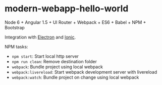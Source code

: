 # modern-webapp-hello-world
Node 6 + Angular 1.5 + UI Router + Webpack + ES6 + Babel + NPM + Bootstrap

Integration with [Electron](https://github.com/yurykozhenov/modern-webapp-hello-world/tree/electron) and [Ionic](https://github.com/yurykozhenov/modern-webapp-hello-world/tree/ionic).

NPM tasks:
- `npm start`: Start local http server
- `npm run clean`: Remove destination folder
- `webpack`: Bundle project using local webpack
- `webpack:livereload`: Start webpack development server with livereload
- `webpack:watch`: Bundle project on change using local webpack
